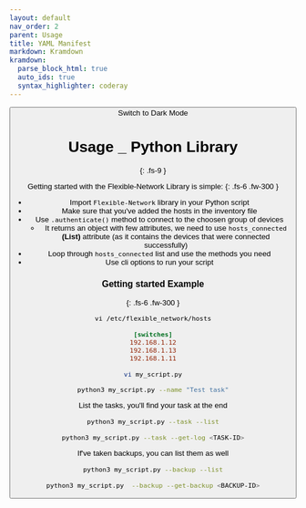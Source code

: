 ```yaml
---
layout: default
nav_order: 2
parent: Usage
title: YAML Manifest
markdown: Kramdown
kramdown:
  parse_block_html: true
  auto_ids: true
  syntax_highlighter: coderay
---
```


<button class="btn js-toggle-dark-mode">Switch to Dark Mode

<script>
const toggleDarkMode = document.querySelector('.js-toggle-dark-mode');

jtd.addEvent(toggleDarkMode, 'click', function(){
  if (jtd.getTheme() === 'dark') {
    jtd.setTheme('light');
    toggleDarkMode.textContent = 'Switch to Dark Mode';
  } else {
    jtd.setTheme('dark');
    toggleDarkMode.textContent = 'Switch to Light Mode';
  }
});
</script>

# Usage _ Python Library
{: .fs-9 }


Getting started with the Flexible-Network Library is simple:
{: .fs-6 .fw-300 }

- Import `Flexible-Network` library in your Python script
- Make sure that you've added the hosts in the inventory file
- Use `.authenticate()` method to connect to the choosen group of devices
  - It returns an object with few attributes, we need to use `hosts_connected` **(List)** attribute (as it contains the devices that were connected successfully)
- Loop through `hosts_connected` list and use the methods you need
- Use cli options to run your script


### Getting started Example
{: .fs-6 .fw-300 }


```
vi /etc/flexible_network/hosts
```
```ini
[switches]
192.168.1.12
192.168.1.13
192.168.1.11
```

```bash
vi my_script.py
```

<link rel="stylesheet" href="{{ site.baseurl }}/css/custom.css">


<script src="https://gist.github.com/eslam-gomaa/e965313db0ddbfcc21f095bea6603e91.js"></script>


```bash
python3 my_script.py --name "Test task"
```


List the tasks, you'll find your task at the end

```bash
python3 my_script.py --task --list

python3 my_script.py --task --get-log <TASK-ID>
```


If've taken backups, you can list them as well

```bash
python3 my_script.py --backup --list

python3 my_script.py  --backup --get-backup <BACKUP-ID>
```
